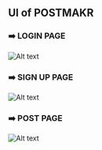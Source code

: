 
## UI of POSTMAKR

### ➡️ LOGIN PAGE

![Alt text](https://www.imghippo.com/i/T4F711717161804.jpg)

### ➡️ SIGN UP PAGE

![Alt text](https://www.imghippo.com/i/AEFC61717161979.jpg)

### ➡️ POST PAGE

![Alt text](https://firebasestorage.googleapis.com/v0/b/speaksphere-db501.appspot.com/o/profile%2Fbandicam%202024-05-31%2015-53-33-874.jpg?alt=media&token=d3248d34-95ad-4bf7-9e65-310e2e8257cc)


